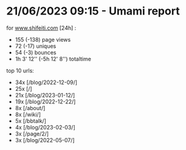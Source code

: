 # 21/06/2023 09:15 - Umami report
for www.shifeiti.com [24h] :

 - 155 (-138) page views
 - 72 (-17) uniques
 - 54 (-3) bounces
 - 1h 3' 12'' (-5h 12' 8'') totaltime


top 10 urls:
 - 34x [/blog/2022-12-09/]
 - 25x [/]
 - 21x [/blog/2023-01-12/]
 - 19x [/blog/2022-12-22/]
 - 8x [/about/]
 - 8x [/wiki/]
 - 5x [/bbtalk/]
 - 4x [/blog/2023-02-03/]
 - 3x [/page/2/]
 - 3x [/blog/2022-05-07/]


